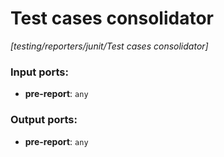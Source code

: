 # Test cases consolidator

_[testing/reporters/junit/Test cases consolidator]_

### Input ports:

* __pre-report__: ` any `

### Output ports:

* __pre-report__: ` any `


